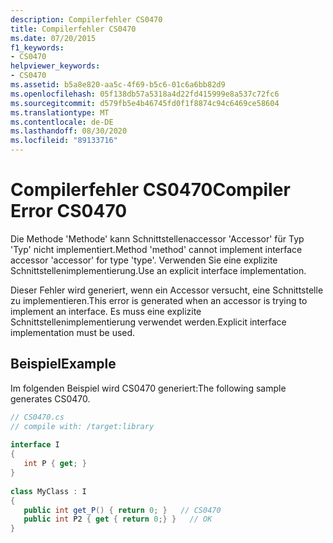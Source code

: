 ```yaml
---
description: Compilerfehler CS0470
title: Compilerfehler CS0470
ms.date: 07/20/2015
f1_keywords:
- CS0470
helpviewer_keywords:
- CS0470
ms.assetid: b5a8e820-aa5c-4f69-b5c6-01c6a6bb82d9
ms.openlocfilehash: 05f138db57a5318a4d22fd415999e8a537c72fc6
ms.sourcegitcommit: d579fb5e4b46745fd0f1f8874c94c6469ce58604
ms.translationtype: MT
ms.contentlocale: de-DE
ms.lasthandoff: 08/30/2020
ms.locfileid: "89133716"
---
```

# <a name="compiler-error-cs0470"></a><span data-ttu-id="63bf8-103">Compilerfehler CS0470</span><span class="sxs-lookup"><span data-stu-id="63bf8-103">Compiler Error CS0470</span></span>
<span data-ttu-id="63bf8-104">Die Methode 'Methode' kann Schnittstellenaccessor 'Accessor' für Typ 'Typ' nicht implementiert.</span><span class="sxs-lookup"><span data-stu-id="63bf8-104">Method 'method' cannot implement interface accessor 'accessor' for type 'type'.</span></span> <span data-ttu-id="63bf8-105">Verwenden Sie eine explizite Schnittstellenimplementierung.</span><span class="sxs-lookup"><span data-stu-id="63bf8-105">Use an explicit interface implementation.</span></span>  
  
 <span data-ttu-id="63bf8-106">Dieser Fehler wird generiert, wenn ein Accessor versucht, eine Schnittstelle zu implementieren.</span><span class="sxs-lookup"><span data-stu-id="63bf8-106">This error is generated when an accessor is trying to implement an interface.</span></span> <span data-ttu-id="63bf8-107">Es muss eine explizite Schnittstellenimplementierung verwendet werden.</span><span class="sxs-lookup"><span data-stu-id="63bf8-107">Explicit interface implementation must be used.</span></span>  
  
## <a name="example"></a><span data-ttu-id="63bf8-108">Beispiel</span><span class="sxs-lookup"><span data-stu-id="63bf8-108">Example</span></span>  
 <span data-ttu-id="63bf8-109">Im folgenden Beispiel wird CS0470 generiert:</span><span class="sxs-lookup"><span data-stu-id="63bf8-109">The following sample generates CS0470.</span></span>  
  
```csharp  
// CS0470.cs  
// compile with: /target:library  
  
interface I  
{  
   int P { get; }  
}  
  
class MyClass : I  
{  
   public int get_P() { return 0; }   // CS0470  
   public int P2 { get { return 0;} }   // OK  
}  
```
